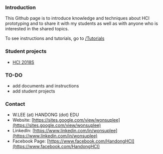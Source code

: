 ### Introduction

This Github page is to introduce knowledge and techniques about HCI prototyping and to share it with my students as well as with anyone who is interested in the shared topics.

To see instructions and tutorials, go to [/Tutorials](Tutorials/README.md)

### Student projects
- [HCI 2018S](HCI2018S/README.md)

### TO-DO
- add documents and instructions
- add student projects

### Contact
- W.LEE (at) HANDONG (dot) EDU
- Website: [https://sites.google.com/view/wonsuplee](https://sites.google.com/view/wonsuplee)
- LinkedIn: [https://www.linkedin.com/in/wonsuplee](https://www.linkedin.com/in/wonsuplee)
- Facebook Page: [https://www.facebook.com/HandongHCI](https://www.facebook.com/HandongHCI)
